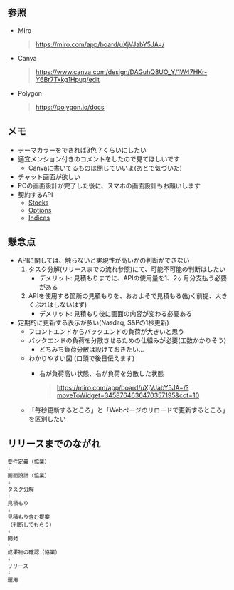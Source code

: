 ## 参照
- MIro
	>  https://miro.com/app/board/uXjVJabY5JA=/
- Canva
	> https://www.canva.com/design/DAGuhQ8UO_Y/1W47HKr-Y6Br7Txkg1Hpug/edit
- Polygon
	> https://polygon.io/docs

## メモ
- テーマカラーをできれば3色？くらいにしたい
- 適宜メンション付きのコメントをしたので見てほしいです
	- Canvaに書いてるものは閉じていいよ(あとで気づいた)
- チャット画面が欲しい
- PCの画面設計が完了した後に、スマホの画面設計もお願いします
- 契約するAPI
	- [Stocks](https://polygon.io/docs#:~:text=More%20REST%20Links-,Stocks,-Options)
	- [Options](https://polygon.io/docs/rest/options)
	- [Indices](https://polygon.io/docs/rest/indices)

## 懸念点
- APIに関しては、触らないと実現性が高いかの判断ができない
	1. タスク分解(リリースまでの流れ参照)にて、可能不可能の判断はしたい
		- デメリット: 見積もりまでに、APIの使用量を1、2ヶ月分支払う必要がある
	1. APIを使用する箇所の見積もりを、おおよそで見積もる(動く前提、大きくぶれはしないはず)
		-  デメリット: 見積もり後に画面の内容が変わる必要ある
-  定期的に更新する表示が多い(Nasdaq, S&Pの1秒更新)
	-  フロントエンドからバックエンドの負荷が大きいと思う
	-  バックエンドの負荷を分散させるための仕組みが必要(工数かかりそう)
		-  どちみち負荷分散は設けておきたい...
	- わかりやすい図	(口頭で後日伝えます)
		- 右が負荷高い状態、右が負荷を分散した状態

		  > https://miro.com/app/board/uXjVJabY5JA=/?moveToWidget=3458764636470357195&cot=10
	- 「毎秒更新するところ」と「Webページのリロードで更新するところ」を区別したい


## リリースまでのながれ
```
要件定義（協業）
↓
画面設計（協業）
↓
タスク分解
↓
見積もり
↓
見積もり含む提案
（判断してもらう）
↓
開発
↓
成果物の確認（協業）
↓
リリース
↓
運用
